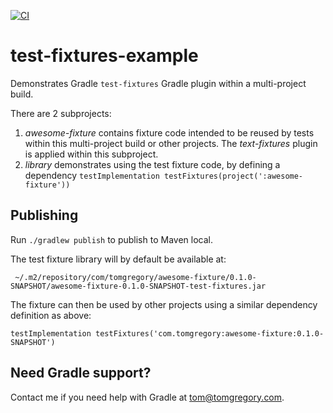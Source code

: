 [![CI](https://github.com/tkgregory/test-fixtures-example/actions/workflows/gradle.yml/badge.svg)](https://github.com/tkgregory/test-fixtures-example/actions/workflows/gradle.yml)

# test-fixtures-example

Demonstrates Gradle `test-fixtures` Gradle plugin within a multi-project build.

There are 2 subprojects:
1. *awesome-fixture* contains fixture code intended to be reused by tests within this multi-project build or other projects.
 The *text-fixtures* plugin is applied within this subproject.
2. *library* demonstrates using the test fixture code, by defining a dependency `testImplementation testFixtures(project(':awesome-fixture'))`

## Publishing

Run `./gradlew publish` to publish to Maven local.

The test fixture library will by default be available at:

` ~/.m2/repository/com/tomgregory/awesome-fixture/0.1.0-SNAPSHOT/awesome-fixture-0.1.0-SNAPSHOT-test-fixtures.jar`

The fixture can then be used by other projects using a similar dependency definition as above:

`testImplementation testFixtures('com.tomgregory:awesome-fixture:0.1.0-SNAPSHOT')`

## Need Gradle support?
Contact me if you need help with Gradle at [tom@tomgregory.com](mailto:tom@tomgregory.com).